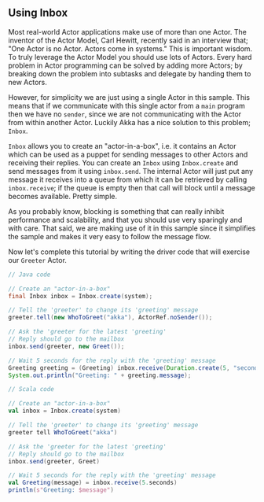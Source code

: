 Using Inbox
-----------

Most real-world Actor applications make use of more than one Actor. The inventor of the Actor Model,
Carl Hewitt, recently said in an interview that; "One Actor is no Actor. Actors come in systems."
This is important wisdom. To truly leverage the Actor Model you should use lots of Actors. Every hard
problem in Actor programming can be solved by adding more Actors; by breaking down the problem into
subtasks and delegate by handing them to new Actors.

However, for simplicity we are just using a single Actor in this sample. This means that if we communicate
with this single actor from a `main` program then we have no `sender`, since we are
not communicating with the Actor from within another Actor. Luckily Akka has a nice solution to this problem;
`Inbox`.

`Inbox` allows you to create an "actor-in-a-box", i.e. it contains an Actor which can be used as a puppet
for sending messages to other Actors and receiving their replies. You can create an `Inbox` using
`Inbox.create` and send messages from it using `inbox.send`. The internal Actor will just
put any message it receives into a queue from which it can be retrieved by calling `inbox.receive`;
if the queue is empty then that call will block until a message becomes available. Pretty simple.

As you probably know, blocking is something that can really inhibit performance and scalability, and that
you should use very sparingly and with care. That said, we are making use of it in this sample since it
simplifies the sample and makes it very easy to follow the message flow.

Now let's complete this tutorial by writing the driver code that will exercise our `Greeter` Actor.

```java
// Java code

// Create an "actor-in-a-box"
final Inbox inbox = Inbox.create(system);

// Tell the 'greeter' to change its 'greeting' message
greeter.tell(new WhoToGreet("akka"), ActorRef.noSender());

// Ask the 'greeter for the latest 'greeting'
// Reply should go to the mailbox
inbox.send(greeter, new Greet());

// Wait 5 seconds for the reply with the 'greeting' message
Greeting greeting = (Greeting) inbox.receive(Duration.create(5, "seconds"));
System.out.println("Greeting: " + greeting.message);
```

```scala
// Scala code

// Create an "actor-in-a-box"
val inbox = Inbox.create(system)

// Tell the 'greeter' to change its 'greeting' message
greeter tell WhoToGreet("akka")

// Ask the 'greeter for the latest 'greeting'
// Reply should go to the mailbox
inbox.send(greeter, Greet)

// Wait 5 seconds for the reply with the 'greeting' message
val Greeting(message) = inbox.receive(5.seconds)
println(s"Greeting: $message")
```

